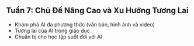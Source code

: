 ## Tuần 7: Chủ Đề Nâng Cao và Xu Hướng Tương Lai
- Khám phá AI đa phương thức (văn bản, hình ảnh và video)
- Tương lai của AI trong giáo dục
- Chuẩn bị cho học tập suốt đời với AI